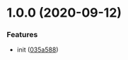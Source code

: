 <a name="1.0.0"></a>
# 1.0.0 (2020-09-12)

### Features

* init ([035a588](https://github.com/easy-team/easy-template-config/commit/035a588))
